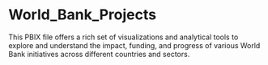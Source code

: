 # World_Bank_Projects
This PBIX file offers a rich set of visualizations and analytical tools to explore and understand the impact, funding, and progress of various World Bank initiatives across different countries and sectors.
